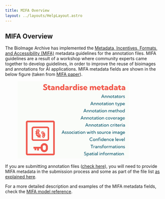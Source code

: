 ```yaml
---
title: MIFA Overview
layout: ../layouts/HelpLayout.astro
---
```


MIFA Overview
---------------------------------------
The BioImage Archive has implemented the [Metadata, Incentives, Formats, and Accessibility (MIFA)](https://doi.org/10.48550/arXiv.2311.10443) metadata guidelines for the annotation files. MIFA guidelines are a result of a workshop where community experts came together to develop guidelines, in order to improve the reuse of bioimages and annotations for AI applications. MIFA metadata fields are shown in the below figure (taken from [MIFA paper](https://doi.org/10.48550/arXiv.2311.10443)).

<figure>
<img src="/src/assets/bioimage-archive/MIFA_metadata.jpeg" alt="MIFA metadata" class="float-center float-top" style="height: 250px">
<figcaption class="figure-caption"></figcaption>
</figure>

If you are submitting annotation files ([check here](/bioimage-archive/ai-glossary)), you will need to provide MIFA metadata in the submission process and some as part of the file list [as explained here](/bioimage-archive/submit-annotations).

For a more detailed description and examples of the MIFA metadata fields, check the [MIFA model reference](/bioimage-archive/mifamodelreference/).
